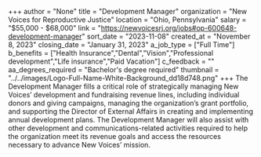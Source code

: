 +++
author = "None"
title = "Development Manager"
organization = "New Voices for Reproductive Justice"
location = "Ohio, Pennsylvania"
salary = "$55,000 - $68,000"
link = "https://newvoicesrj.org/jobs#op-600648-development-manager"
sort_date = "2023-11-08"
created_at = "November 8, 2023"
closing_date = "January 31, 2023"
a_job_type = ["Full Time"]
b_benefits = ["Health Insurance","Dental","Vision","Professional development","Life insurance","Paid Vacation"]
c_feedback = ""
aa_degrees_required = "Bachelor's degree required"
thumbnail = "../../images/Logo-Full-Name-White-Background_dd18d748.png"
+++
The Development Manager fills a critical role of strategically managing New Voices’ development and fundraising revenue lines, including individual donors and giving campaigns, managing the organization’s grant portfolio, and supporting the Director of External Affairs in creating and implementing annual development plans. The Development Manager will also assist with other development and communications-related activities required to help the organization meet its revenue goals and access the resources necessary to advance New Voices’ mission. 


